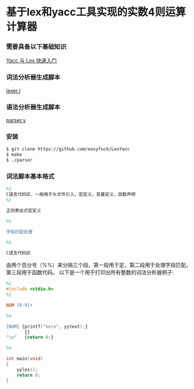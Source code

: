 # 基于lex和yacc工具实现的实数4则运算计算器

### 需要具备以下基础知识
[Yacc 与 Lex 快速入门](https://www.ibm.com/developerworks/cn/linux/sdk/lex/)
### 词法分析器生成脚本
[lexer.l](https://github.com/easyfuck/LexYacc/blob/master/lexer.l)
### 语法分析器生成脚本
[parser.y](https://github.com/easyfuck/LexYacc/blob/master/parser.y)
### 安装
```bash
$ git clone https://github.com/easyfuck/LexYacc
$ make
$ ./parser
```

### 词法脚本基本格式
```lex
%{
C语言代码区，一般用于头文件引入，宏定义，变量定义，函数声明
%}

正则表达式宏定义

%%

字段匹配处理

%%

C语言代码区

```
由两个百分号（%%）来分隔三个段，第一段用于定，第二段用于处理字段匹配，第三段用于函数代码。
以下是一个用于打印出所有整数的词法分析器例子:
```lex
%{
#include <stdio.h>
%}

NUM [0-9]+

%%

{NUM} {printf("%s\n", yytext);}
.      {}
"\n"   {return 0;}

%%

int main(void)
{
    yylex();
    return 0;
}
```

